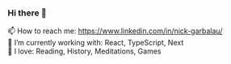 ### Hi there 👋

📫 How to reach me: https://www.linkedin.com/in/nick-garbalau/
<br>
🔭 I’m currently working with: React, TypeScript, Next
<br>
🌱 I love: Reading, History, Meditations, Games
<br>
<!--
**garbalau-github/garbalau-github** is a ✨ _special_ ✨ repository because its `README.md` (this file) appears on your GitHub profile.

Here are some ideas to get you started:

- 🔭 I’m currently working on ...
- 🌱 I’m currently learning ...
- 👯 I’m looking to collaborate on ...
- 🤔 I’m looking for help with ...
- 💬 Ask me about ...
- 📫 How to reach me: ...
- 😄 Pronouns: ...
- ⚡ Fun fact: ...
-->
